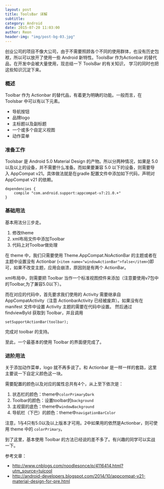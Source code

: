 ```yaml
---
layout: post  
title: ToolsBar 详解
subtitle:  
category: Android  
date: 2015-07-20 11:03:00  
author: Reon  
header-img: "img/post-bg-03.jpg"
---
```

创业公司的项目不像大公司，由于不需要照顾各个不同的使用群体，也没有历史包袱，所以可以放开了使用一些 Android 新特性。ToolsBar 作为Actionbar 的替代品，在开发中会被大量使用，现总结一下 ToolsBar 的有关知识， 学习的同时也把这些知识沉淀下来。

<!--more-->   

### 概述

Toolbar 作为 Actionbar 的替代品，有着更为明确的功能。一般而言，在 Toolsbar 中可以有以下元素。

* 导航按钮
* 品牌logo
* 主标题以及副标题
* 一个或多个自定义视图
* 动作菜单

### 准备工作

Toolsbar 是 Android 5.0 Material Design 的产物。所以分两种情况，如果是 5.0 以及以上的设备，并不需要什么准备。而如果要兼容 5.0 以下的设备，则需要导入 AppCompat v21。具体做法就是在gradle     配置文件中添加如下代码，声明对 AppCompat v21 的依赖。

	dependencies {
	    compile "com.android.support:appcompat-v7:21.0.+"
	}
	

### 基础用法

基本用法分三步走。

1. 修改theme
2. xml布局文件中添加Toolbar
3. 代码上对Toolbar做处理

在 theme 中，我们只需要使用 Theme.AppCompat.NoActionBar 的主题或者在主题中设置没有 Actionbar (`<item name="windowActionBar">false</item>`)即可，如果不改变主题，应用会崩溃，原因则是有两个 ActionBar。   

xml布局中，则需要把 Toolbar 当作一个标准视图控件来添加（注意要使用v7包中的Toolbar,为了兼容5.0以下）。   

而在对应的代码中，首先要求我们使用的 Activity 需要继承自 AppCompatActivity（注意 ActionbarActivity 已经被废弃）。如果没有在 manifest 文件中设置 Activity 主题的需要在代码中设置。
然后通过 findviewById 获取到 Toolbar，并且调用    

	setSupportActionBar(toolbar);
	
完成对 toolbar 的支持。   

至此，一个最基本的使用 Toolbar 的界面便完成了。

### 进阶用法

关于添加动作菜单，logo 就不再多说了。和 Actionbar 是一样一样的套路，这里主要说一下自定义颜色这一块。   

需要配置的颜色以及对应的属性总共有4个，从上至下依次是：  

1. 状态栏的颜色：theme中`colorPrimaryDark`
2. Toolbar的颜色：设置toolbar的`background`
3. 主视窗的底色：theme中`windowBackground`
4. 导航栏（下巴）的颜色：theme中`navigationBarColor` 

注意，1与4只有5.0以及以上版本才可用。2中如果用的依然是Actionbar，则可使用 theme 中的 `colorPrimary`。  

到了这里，基本使用 Toolbar 的方法已经说的差不多了。有兴趣的同学可以实战一下。

参考文章：  

* http://www.cnblogs.com/noodlesonce/p/4116414.html?utm_source=tuicool
* http://android-developers.blogspot.com/2014/10/appcompat-v21-material-design-for-pre.html
